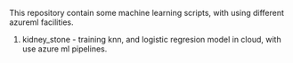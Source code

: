 This repository contain some machine learning scripts, with using different azureml facilities.

1. kidney_stone - training knn, and logistic regresion model in cloud, with use azure ml pipelines.

